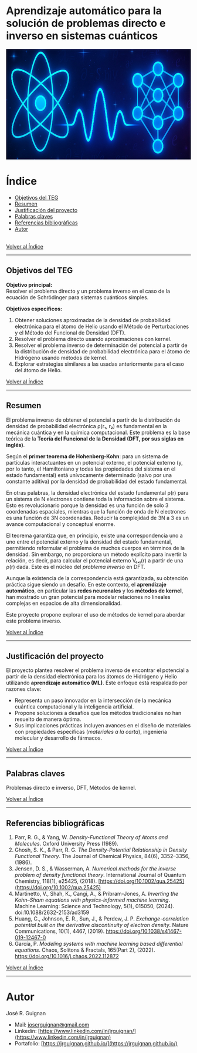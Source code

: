 # Aprendizaje automático para la solución de problemas directo e inverso en sistemas cuánticos

<p align="center">
<img src="images/banner.jpg"  height=300>
</p>

# Índice

* [Objetivos del TEG](#Objetivos-del-TEG)
* [Resumen](#Resumen)
* [Justificación del proyecto](#Justificación-del-proyecto)
* [Palabras claves](#Palabras-claves)
* [Referencias bibliográficas](#Referencias-bibliográficas)
* [Autor](#Autor)

<br>[Volver al Índice](#Índice)

---

## Objetivos del TEG

**Objetivo principal:**  
Resolver el problema directo y un problema inverso en el caso de la ecuación de Schrödinger para sistemas cuánticos simples.

**Objetivos específicos:**
1. Obtener soluciones aproximadas de la densidad de probabilidad electrónica para el átomo de Helio usando el Método de Perturbaciones y el Método del Funcional de Densidad (DFT).
2. Resolver el problema directo usando aproximaciones con kernel.
3. Resolver el problema inverso de determinación del potencial a partir de la distribución de densidad de probabilidad electrónica para el átomo de Hidrógeno usando métodos de kernel.
4. Explorar estrategias similares a las usadas anteriormente para el caso del átomo de Helio.

[Volver al Índice](#Índice)

---

## Resumen

El problema inverso de obtener el potencial a partir de la distribución de densidad de probabilidad electrónica ρ(r₁, r₂) es fundamental en la mecánica cuántica y en la química computacional. Este problema es la base teórica de la **Teoría del Funcional de la Densidad (DFT, por sus siglas en inglés)**.

Según el **primer teorema de Hohenberg-Kohn**: para un sistema de partículas interactuantes en un potencial externo, el potencial externo (y, por lo tanto, el Hamiltoniano y todas las propiedades del sistema en el estado fundamental) está unívocamente determinado (salvo por una constante aditiva) por la densidad de probabilidad del estado fundamental.

En otras palabras, la densidad electrónica del estado fundamental ρ(r) para un sistema de N electrones contiene toda la información sobre el sistema. Esto es revolucionario porque la densidad es una función de solo 3 coordenadas espaciales, mientras que la función de onda de N electrones es una función de 3N coordenadas. Reducir la complejidad de 3N a 3 es un avance computacional y conceptual enorme.

El teorema garantiza que, en principio, existe una correspondencia uno a uno entre el potencial externo y la densidad del estado fundamental, permitiendo reformular el problema de muchos cuerpos en términos de la densidad. Sin embargo, no proporciona un método explícito para invertir la relación, es decir, para calcular el potencial externo Vₑₓₜ(r) a partir de una ρ(r) dada. Este es el núcleo del *problema inverso* en DFT.

Aunque la existencia de la correspondencia está garantizada, su obtención práctica sigue siendo un desafío. En este contexto, el **aprendizaje automático**, en particular las **redes neuronales** y los **métodos de kernel**, han mostrado un gran potencial para modelar relaciones no lineales complejas en espacios de alta dimensionalidad.

Este proyecto propone explorar el uso de métodos de kernel para abordar este problema inverso.

[Volver al Índice](#Índice)

---

## Justificación del proyecto

El proyecto plantea resolver el problema inverso de encontrar el potencial a partir de la densidad electrónica para los átomos de Hidrógeno y Helio utilizando **aprendizaje automático (ML)**. Este enfoque está respaldado por razones clave:

- Representa un paso innovador en la intersección de la mecánica cuántica computacional y la inteligencia artificial.
- Propone soluciones a desafíos que los métodos tradicionales no han resuelto de manera óptima.
- Sus implicaciones prácticas incluyen avances en el diseño de materiales con propiedades específicas (*materiales a la carta*), ingeniería molecular y desarrollo de fármacos.

[Volver al Índice](#Índice)

---

## Palabras claves

Problemas directo e inverso, DFT, Métodos de kernel.

[Volver al Índice](#Índice)

---

## Referencias bibliográficas

1. Parr, R. G., & Yang, W. *Density-Functional Theory of Atoms and Molecules*. Oxford University Press (1989).  
2. Ghosh, S. K., & Parr, R. G. *The Density-Potential Relationship in Density Functional Theory*. The Journal of Chemical Physics, 84(6), 3352–3356, (1986).  
3. Jensen, D. S., & Wasserman, A. *Numerical methods for the inverse problem of density functional theory*. International Journal of Quantum Chemistry, 118(1), e25425, (2018). [https://doi.org/10.1002/qua.25425](https://doi.org/10.1002/qua.25425)
4. Martinetto, V., Shah, K., Cangi, A., & Pribram-Jones, A. *Inverting the Kohn–Sham equations with physics-informed machine learning*. Machine Learning: Science and Technology, 5(1), 015050, (2024). doi:10.1088/2632-2153/ad3159  
5. Huang, C., Johnson, E. R., Sun, J., & Perdew, J. P. *Exchange-correlation potential built on the derivative discontinuity of electron density*. Nature Communications, 10(1), 4467, (2019). https://doi.org/10.1038/s41467-019-12467-0  
6. García, P. *Modeling systems with machine learning based differential equations*. Chaos, Solitons & Fractals, 165(Part 2), (2022). https://doi.org/10.1016/j.chaos.2022.112872

[Volver al Índice](#Índice)

---




# Autor
José R. Guignan
- Mail: joserguignan@gmail.com
- Linkedin: [https://www.linkedin.com/in/jrguignan/](https://www.linkedin.com/in/jrguignan)
- Portafolio: [https://jrguignan.github.io/](https://jrguignan.github.io/)